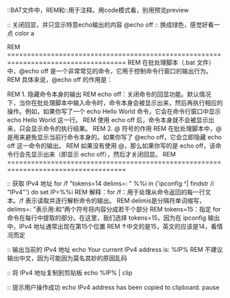 ::BAT文件中，REM和::用于注释。用code模式看，别用预览preview


:: 关闭回显，并只显示特意echo输出的内容
@echo off
:: 换成绿色，感觉好看一点
color a

REM ====================================================================================
REM 在批处理脚本（.bat 文件）中，@echo off 是一个非常常见的命令，它用于控制命令行窗口的输出行为。
REM 具体来说，@echo off 的作用是：

REM 1. 隐藏命令本身的输出
REM echo off：关闭命令的回显功能。默认情况下，当你在批处理脚本中输入命令时，命令本身会被显示出来，然后再执行相应的操作。例如，如果你写了一个 echo Hello World 命令，它会在命令行窗口中显示 echo Hello World 这一行。
REM 使用 echo off 后，命令本身就不会被显示出来，只会显示命令的执行结果。
REM 2. @ 符号的作用
REM 在批处理脚本中，@ 是用来避免显示当前行命令本身的。如果你写了 @echo off，它会立即隐藏 echo off 这一命令的输出。
REM 如果没有使用 @，那么如果你写的是 echo off，该命令行会先显示出来（即显示 echo off），然后才关闭回显。
REM ====================================================================================

:: 获取 IPv4 地址
for /f "tokens=14 delims=: " %%i in ('ipconfig ^| findstr /i "IPv4"') do set IP=%%i
REM 解释：for /f：用于处理从命令返回的每一行文本。/f 表示读取并逐行解析命令的输出。
REM delimis是分隔符单词缩写，delims=: "表示用:和"两个符号将内容分成若干个部分
REM tokens=15：指定 for 命令在每行中提取的部分。在这里，我们选择 tokens=15，因为在 ipconfig 输出中，IPv4 地址通常出现在第15个位置
REM ↑中文的是15，英文的应该是14，看情况而定


:: 输出当前的 IPv4 地址
echo Your current IPv4 address is: %IP%
REM 不建议输出中文，因为可能因为莫名其妙的原因乱码

:: 将 IPv4 地址复制到剪贴板
echo %IP% | clip

:: 提示用户操作成功
echo IPv4 address has been copied to clipboard.
pause
